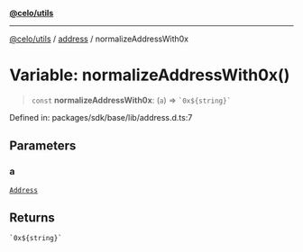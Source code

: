 [**@celo/utils**](../../README.md)

***

[@celo/utils](../../README.md) / [address](../README.md) / normalizeAddressWith0x

# Variable: normalizeAddressWith0x()

> `const` **normalizeAddressWith0x**: (`a`) => `` `0x${string}` ``

Defined in: packages/sdk/base/lib/address.d.ts:7

## Parameters

### a

[`Address`](../type-aliases/Address.md)

## Returns

`` `0x${string}` ``
